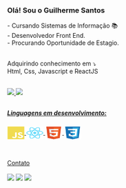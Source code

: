 ### Olá! Sou o Guilherme Santos

<!--
**GuiihSts/guiihsts** is a ✨ _special_ ✨ repository because its `README.md` (this file) appears on your GitHub profile.

Here are some ideas to get you started:
-->




<div>
-  Cursando Sistemas de Informação 📚 <br>
-  Desenvolvedor Front End. <br>
-  Procurando Oportunidade de Estagio. <br><br>

  Adquirindo conhecimento em ⤵ <br>
    Html, Css, Javascript e ReactJS
</div><br>

<div>
  <a href="https://github.com/GuiihSts">
  <img height="150em" src="https://github-readme-stats.vercel.app/api?username=guiihsts&show_icons=true&theme=github_dark&include_all_commits=true&count_private=true"/>
  <img height="150em" src="https://github-readme-stats.vercel.app/api/top-langs/?username=guiihsts&layout=compact&langs_count=7&theme=github_dark"/>
</div>

##
 <div style="display: inline_block">
  <h5> Linguagens em desenvolvimento: </h5>
  <img align="center" alt="Guiihsts-Js" height="30" width="40" src="https://raw.githubusercontent.com/devicons/devicon/master/icons/javascript/javascript-plain.svg">
  <img align="center" alt="Guiihsts-React" height="30" width="40" src="https://raw.githubusercontent.com/devicons/devicon/master/icons/react/react-original.svg">
  <img align="center" alt="Guiihsts-HTML" height="30" width="40" src="https://raw.githubusercontent.com/devicons/devicon/master/icons/html5/html5-original.svg">
  <img align="center" alt="Guiihsts-CSS" height="30" width="40" src="https://raw.githubusercontent.com/devicons/devicon/master/icons/css3/css3-original.svg">
</div><br>
  
  
 ##
 <div> Contato<br><br>
  <a href="https://www.instagram.com/guihsts/" target="_blank"><img src="https://img.shields.io/badge/-Instagram-%23E4405F?style=for-the-badge&logo=instagram&logoColor=white" target="_blank"></a>
  <a href = "mailto:guilherme2001ramos@hotmail.com"><img src="https://img.shields.io/badge/Microsoft_Outlook-0078D4?style=for-the-badge&logo=microsoft-outlook&logoColor=white"></a>
  <a href="https://www.linkedin.com/in/guilhermesantt/" target="_blank"><img src="https://img.shields.io/badge/-LinkedIn-%230077B5?style=for-the-badge&logo=linkedin&logoColor=white" target="_blank"></a> 
 
  
</div>

